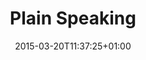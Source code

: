 ---
clipterms:
- Camera Angle
- Low-Angle Shot
commentary: ''
date: '2015-03-20T11:37:25+01:00'
director_first: John
director_last: Huston
film: Maltese Falcon, The
length: 0:50
quicktime: plain_speaking.mov
source: 2000 Warner Home Video
title: Plain Speaking
year: '1941'
---